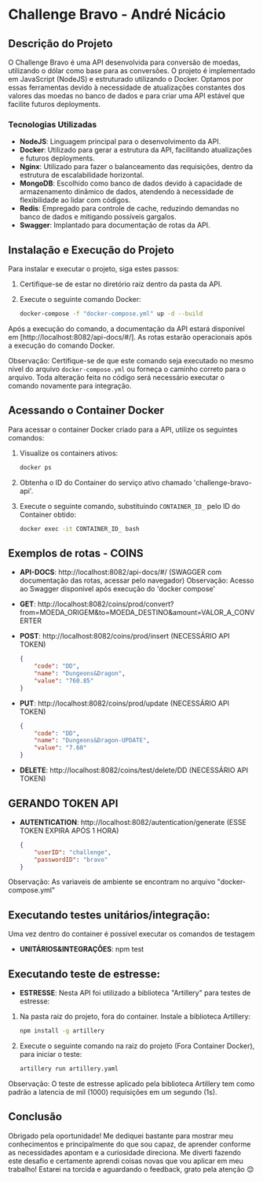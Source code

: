 # Challenge Bravo - André Nicácio

## Descrição do Projeto

O Challenge Bravo é uma API desenvolvida para conversão de moedas, utilizando o dólar como base para as conversões. O projeto é implementado em JavaScript (NodeJS) e estruturado utilizando o Docker. Optamos por essas ferramentas devido à necessidade de atualizações constantes dos valores das moedas no banco de dados e para criar uma API estável que facilite futuros deployments.

### Tecnologias Utilizadas

- **NodeJS**: Linguagem principal para o desenvolvimento da API.
- **Docker**: Utilizado para gerar a estrutura da API, facilitando atualizações e futuros deployments.
- **Nginx**: Utilizado para fazer o balanceamento das requisições, dentro da estrutura de escalabilidade horizontal.
- **MongoDB**: Escolhido como banco de dados devido à capacidade de armazenamento dinâmico de dados, atendendo à necessidade de flexibilidade ao lidar com códigos.
- **Redis**: Empregado para controle de cache, reduzindo demandas no banco de dados e mitigando possíveis gargalos.
- **Swagger**: Implantado para documentação de rotas da API.

## Instalação e Execução do Projeto

Para instalar e executar o projeto, siga estes passos:

1. Certifique-se de estar no diretório raiz dentro da pasta da API.
2. Execute o seguinte comando Docker:

   ```bash
   docker-compose -f "docker-compose.yml" up -d --build
   ```
Após a execução do comando, a documentação da API estará disponível em [http://localhost:8082/api-docs/#/]. As rotas estarão operacionais após a execução do comando Docker.


Observação: Certifique-se de que este comando seja executado no mesmo nível do arquivo `docker-compose.yml` ou forneça o caminho correto para o arquivo. Toda alteração feita no código será necessário executar o comando novamente para integração.

## Acessando o Container Docker

Para acessar o container Docker criado para a API, utilize os seguintes comandos:

1. Visualize os containers ativos:

   ```bash
   docker ps
   ```

2. Obtenha o ID do Container do serviço ativo chamado 'challenge-bravo-api'.

3. Execute o seguinte comando, substituindo `CONTAINER_ID_` pelo ID do Container obtido:

   ```bash
   docker exec -it CONTAINER_ID_ bash
   ```


## Exemplos de rotas - COINS
- **API-DOCS**: http://localhost:8082/api-docs/#/ (SWAGGER com documentação das rotas, acessar pelo navegador)
    Observação: Acesso ao Swagger disponivel após execução do 'docker compose'
- **GET**: http://localhost:8082/coins/prod/convert?from=MOEDA_ORIGEM&to=MOEDA_DESTINO&amount=VALOR_A_CONVERTER
- **POST**: http://localhost:8082/coins/prod/insert (NECESSÁRIO API TOKEN)

    ```json
    {
        "code": "DD",
        "name": "Dungeons&Dragon",
        "value": "760.85"
    }
    
- **PUT**: http://localhost:8082/coins/prod/update (NECESSÁRIO API TOKEN)

    ```json
    {
        "code": "DD",
        "name": "Dungeons&Dragon-UPDATE",
        "value": "7.60"
    }
    
- **DELETE**: http://localhost:8082/coins/test/delete/DD (NECESSÁRIO API TOKEN)

## GERANDO TOKEN API

- **AUTENTICATION**: http://localhost:8082/autentication/generate (ESSE TOKEN EXPIRA APÓS 1 HORA)
  
    ```json
    {
        "userID": "challenge",
        "passwordID": "bravo"
    }
    
Observação: As variaveis de ambiente se encontram no arquivo "docker-compose.yml" 

## Executando testes unitários/integração:
Uma vez dentro do container é possivel executar os comandos de testagem
- **UNITÁRIOS&INTEGRAÇÕES**: npm test

## Executando teste de estresse:
- **ESTRESSE**: 
Nesta API foi utilizado a biblioteca "Artillery" para testes de estresse:

1. Na pasta raiz do projeto, fora do container. Instale a biblioteca Artillery:

   ```bash
   npm install -g artillery
   ```

3. Execute o seguinte comando na raiz do projeto (Fora Container Docker), para iniciar o teste:

   ```bash
   artillery run artillery.yaml
   ```    
    
Observação: O teste de estresse aplicado pela biblioteca Artillery tem como padrão a latencia de mil (1000) requisições em um segundo (1s). 

## Conclusão

Obrigado pela oportunidade! Me dediquei bastante para mostrar meu conhecimentos e principalmente do que sou capaz, de aprender conforme as necessidades apontam e a curiosidade direciona. Me diverti fazendo este desafio e certamente aprendi coisas novas que vou aplicar em meu trabalho! Estarei na torcida e aguardando o feedback, grato pela atenção 😊
